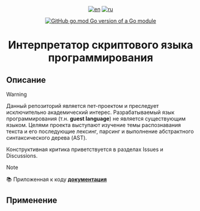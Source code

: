 <style>
  .center { text-align: center; }
</style>
<div class="center">

  [![en](https://img.shields.io/badge/lang-en-green.svg)](https://github.com/DenisKozarezov/interpreter/blob/master/README.md)
  [![ru](https://img.shields.io/badge/lang-ru-red.svg)](https://github.com/DenisKozarezov/interpreter/blob/master/README-ru.md)

  [![GitHub go.mod Go version of a Go module](https://img.shields.io/github/go-mod/go-version/DenisKozarezov/interpreter.svg)](https://github.com/DenisKozarezov)

  <h1>Интерпретатор скриптового языка программирования</h1>

</div>

## Описание

> [!WARNING]
> Данный репозиторий является пет-проектом и преследует исключительно академический интерес. Разрабатываемый 
> язык программирования (т.н. **guest language**) не является существующим языком. Целями проекта выступают
> изучение темы распознавания текста и его последующие лексинг, парсинг и выполнение абстрактного 
> синтаксического дерева (AST). 
> 
> Конструктивная критика приветствуется в разделах Issues и Discussions.

> [!NOTE]
> 📚 Приложенная к коду **[документация]()**

## Применение